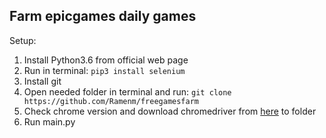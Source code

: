 **Farm epicgames daily games**
------------
Setup:
1.  Install Python3.6 from official web page
1.  Run in terminal:
	`pip3 install selenium`
1. Install git
1. Open needed folder in terminal and run:
	`git clone https://github.com/Ramenm/freegamesfarm`
1. Check chrome version and download chromedriver from [here](https://chromedriver.chromium.org/downloads "here") to folder 
1. Run main.py
